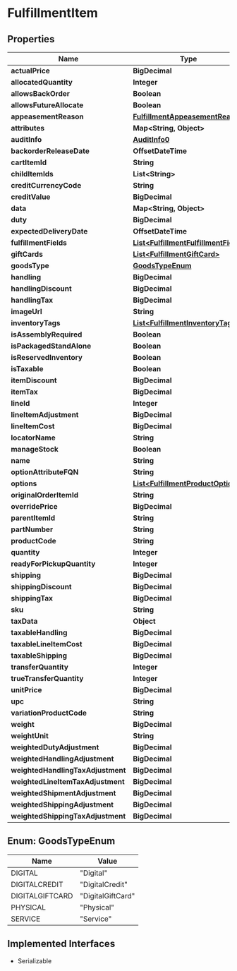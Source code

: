

# FulfillmentItem


## Properties

| Name | Type | Description | Notes |
|------------ | ------------- | ------------- | -------------|
|**actualPrice** | **BigDecimal** |  |  [optional] |
|**allocatedQuantity** | **Integer** |  |  [optional] |
|**allowsBackOrder** | **Boolean** |  |  [optional] |
|**allowsFutureAllocate** | **Boolean** |  |  [optional] |
|**appeasementReason** | [**FulfillmentAppeasementReason**](FulfillmentAppeasementReason.md) |  |  [optional] |
|**attributes** | **Map&lt;String, Object&gt;** |  |  [optional] |
|**auditInfo** | [**AuditInfo0**](AuditInfo0.md) |  |  [optional] |
|**backorderReleaseDate** | **OffsetDateTime** |  |  [optional] |
|**cartItemId** | **String** |  |  [optional] |
|**childItemIds** | **List&lt;String&gt;** |  |  [optional] |
|**creditCurrencyCode** | **String** |  |  [optional] |
|**creditValue** | **BigDecimal** |  |  [optional] |
|**data** | **Map&lt;String, Object&gt;** |  |  [optional] |
|**duty** | **BigDecimal** |  |  [optional] |
|**expectedDeliveryDate** | **OffsetDateTime** |  |  [optional] |
|**fulfillmentFields** | [**List&lt;FulfillmentFulfillmentField&gt;**](FulfillmentFulfillmentField.md) |  |  [optional] |
|**giftCards** | [**List&lt;FulfillmentGiftCard&gt;**](FulfillmentGiftCard.md) |  |  [optional] |
|**goodsType** | [**GoodsTypeEnum**](#GoodsTypeEnum) |  |  [optional] |
|**handling** | **BigDecimal** |  |  |
|**handlingDiscount** | **BigDecimal** |  |  [optional] |
|**handlingTax** | **BigDecimal** |  |  |
|**imageUrl** | **String** |  |  [optional] |
|**inventoryTags** | [**List&lt;FulfillmentInventoryTag&gt;**](FulfillmentInventoryTag.md) |  |  [optional] |
|**isAssemblyRequired** | **Boolean** |  |  [optional] |
|**isPackagedStandAlone** | **Boolean** |  |  [optional] |
|**isReservedInventory** | **Boolean** |  |  [optional] |
|**isTaxable** | **Boolean** |  |  [optional] |
|**itemDiscount** | **BigDecimal** |  |  [optional] |
|**itemTax** | **BigDecimal** |  |  |
|**lineId** | **Integer** |  |  |
|**lineItemAdjustment** | **BigDecimal** |  |  [optional] |
|**lineItemCost** | **BigDecimal** |  |  [optional] |
|**locatorName** | **String** |  |  [optional] |
|**manageStock** | **Boolean** |  |  [optional] |
|**name** | **String** |  |  [optional] |
|**optionAttributeFQN** | **String** |  |  [optional] |
|**options** | [**List&lt;FulfillmentProductOption&gt;**](FulfillmentProductOption.md) |  |  [optional] |
|**originalOrderItemId** | **String** |  |  [optional] |
|**overridePrice** | **BigDecimal** |  |  [optional] |
|**parentItemId** | **String** |  |  [optional] |
|**partNumber** | **String** |  |  [optional] |
|**productCode** | **String** |  |  [optional] |
|**quantity** | **Integer** |  |  |
|**readyForPickupQuantity** | **Integer** |  |  [optional] |
|**shipping** | **BigDecimal** |  |  |
|**shippingDiscount** | **BigDecimal** |  |  [optional] |
|**shippingTax** | **BigDecimal** |  |  |
|**sku** | **String** |  |  [optional] |
|**taxData** | **Object** |  |  [optional] |
|**taxableHandling** | **BigDecimal** |  |  [optional] |
|**taxableLineItemCost** | **BigDecimal** |  |  [optional] |
|**taxableShipping** | **BigDecimal** |  |  [optional] |
|**transferQuantity** | **Integer** |  |  [optional] |
|**trueTransferQuantity** | **Integer** |  |  [optional] |
|**unitPrice** | **BigDecimal** |  |  [optional] |
|**upc** | **String** |  |  [optional] |
|**variationProductCode** | **String** |  |  [optional] |
|**weight** | **BigDecimal** |  |  [optional] |
|**weightUnit** | **String** |  |  [optional] |
|**weightedDutyAdjustment** | **BigDecimal** |  |  [optional] |
|**weightedHandlingAdjustment** | **BigDecimal** |  |  [optional] |
|**weightedHandlingTaxAdjustment** | **BigDecimal** |  |  [optional] |
|**weightedLineItemTaxAdjustment** | **BigDecimal** |  |  [optional] |
|**weightedShipmentAdjustment** | **BigDecimal** |  |  [optional] |
|**weightedShippingAdjustment** | **BigDecimal** |  |  [optional] |
|**weightedShippingTaxAdjustment** | **BigDecimal** |  |  [optional] |



## Enum: GoodsTypeEnum

| Name | Value |
|---- | -----|
| DIGITAL | &quot;Digital&quot; |
| DIGITALCREDIT | &quot;DigitalCredit&quot; |
| DIGITALGIFTCARD | &quot;DigitalGiftCard&quot; |
| PHYSICAL | &quot;Physical&quot; |
| SERVICE | &quot;Service&quot; |


## Implemented Interfaces

* Serializable


